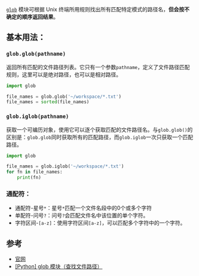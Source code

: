 [`glob`](https://docs.python.org/zh-cn/3/library/glob.html#module-glob) 模块可根据 Unix 终端所用规则找出所有匹配特定模式的路径名，**但会按不确定的顺序返回结果**。 

## 基本用法：

### `glob.glob(pathname)`

返回所有匹配的文件路径列表。它只有一个参数`pathname`，定义了文件路径匹配规则，这里可以是绝对路径，也可以是相对路径。

```python
import glob

file_names = glob.glob('~/workspace/*.txt')
file_names = sorted(file_names)
```

### `glob.iglob(pathname)`

获取一个可编历对象，使用它可以逐个获取匹配的文件路径名。与`glob.glob()`的区别是：`glob.glob`同时获取所有的匹配路径，而`glob.iglob`一次只获取一个匹配路径。

```python
import glob

file_names = glob.iglob('~/workspace/*.txt')
for fn in file_names:
    print(fn)
```

### 通配符：

- 通配符-星号`*`：星号`*`匹配一个文件名段中的0个或多个字符
- 单配符-问号`?`：问号`?`会匹配文件名中该位置的单个字符。
- 字符区间-`[a-z]`：使用字符区间`[a-z]`，可以匹配多个字符中的一个字符。

## 参考

- [官网](https://docs.python.org/zh-cn/3/library/glob.html#module-glob)
- [[Python] glob 模块（查找文件路径）](https://www.jianshu.com/p/542e55b29324)


